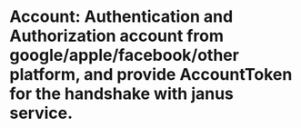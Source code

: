 # Account: Authentication and Authorization account from google/apple/facebook/other platform, and provide AccountToken for the handshake with janus service.
